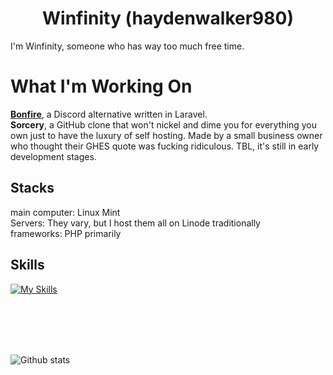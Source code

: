 <p align="center">
</p>
<h1 align="center">Winfinity (haydenwalker980)</h1>
I'm Winfinity, someone who has way too much free time. 

# What I'm Working On
[**Bonfire**](https://github.com/BonfireProject/app), a Discord alternative written in Laravel.  
**Sorcery**, a GitHub clone that won't nickel and dime you for everything you own just to have the luxury of self hosting. Made by a small business owner who thought their GHES quote was fucking ridiculous. TBL, it's still in early development stages. 

## Stacks
main computer: Linux Mint  
Servers: They vary, but I host them all on Linode traditionally  
frameworks: PHP primarily

## Skills
[![My Skills](https://skillicons.dev/icons?i=js,html,css,pr,php,mysql,linux,ae,azure,ps,bash,bootstrap,ruby,rails,laravel,mongodb)](https://skillicons.dev)

</p>

<br />
<br />
<br />
<br />

![Github stats](https://github-readme-stats.vercel.app/api?username=haydenwalker980&count_private=true&show_icons=true&include_all_commits=true)

